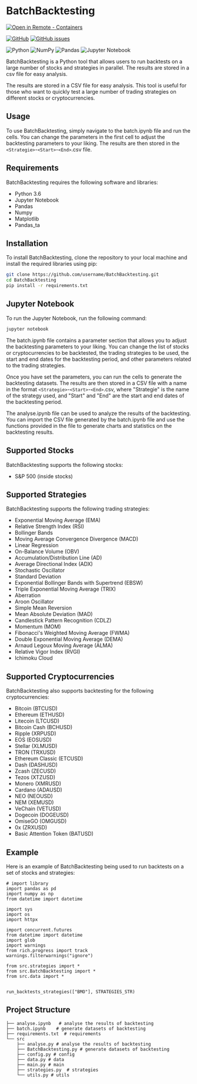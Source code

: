 # BatchBacktesting

[
    ![Open in Remote - Containers](https://img.shields.io/static/v1?label=Remote%20-%20Containers&message=Open&color=blue&logo=visualstudiocode)
](https://vscode.dev/redirect?url=vscode://ms-vscode-remote.remote-containers/cloneInVolume?url=https://github.com/godatadriven/python-devcontainer-template)

[![GitHub](https://img.shields.io/github/license/godatadriven/python-devcontainer-template?style=for-the-badge)](LICENSE.md)
[![GitHub issues](https://img.shields.io/github/issues/godatadriven/python-devcontainer-template?style=for-the-badge)](https://github.com/AlgoETS/BatchBacktesting/issues?q=is%3Aissue+is%3Aopen+sort%3Aupdated-desc)

![Python](https://img.shields.io/badge/python-3670A0?style=for-the-badge&logo=python&logoColor=ffdd54)
![NumPy](https://img.shields.io/badge/numpy-%23013243.svg?style=for-the-badge&logo=numpy&logoColor=white)
![Pandas](https://img.shields.io/badge/pandas-%23150458.svg?style=for-the-badge&logo=pandas&logoColor=white)
![Jupyter Notebook](https://img.shields.io/badge/jupyter-%23FA0F00.svg?style=for-the-badge&logo=jupyter&logoColor=white)

BatchBacktesting is a Python tool that allows users to run backtests on a large number of stocks and strategies in parallel. The results are stored in a csv file for easy analysis.

The results are stored in a CSV file for easy analysis. This tool is useful for those who want to quickly test a large number of trading strategies on different stocks or cryptocurrencies.

## Usage

To use BatchBacktesting, simply navigate to the batch.ipynb file and run the cells. You can change the parameters in the first cell to adjust the backtesting parameters to your liking. The results are then stored in the `<Strategie>`-`<Start>`-`<End>`.csv file.

## Requirements

BatchBacktesting requires the following software and libraries:

- Python 3.6
- Jupyter Notebook
- Pandas
- Numpy
- Matplotlib
- Pandas_ta

## Installation

To install BatchBacktesting, clone the repository to your local machine and install the required libraries using pip:

```bash
git clone https://github.com/username/BatchBacktesting.git
cd BatchBacktesting
pip install -r requirements.txt
```

## Jupyter Notebook

To run the Jupyter Notebook, run the following command:

```bash
jupyter notebook
```

The batch.ipynb file contains a parameter section that allows you to adjust the backtesting parameters to your liking. You can change the list of stocks or cryptocurrencies to be backtested, the trading strategies to be used, the start and end dates for the backtesting period, and other parameters related to the trading strategies.

Once you have set the parameters, you can run the cells to generate the backtesting datasets. The results are then stored in a CSV file with a name in the format `<Strategie>`-`<Start>`-`<End>`.csv, where "Strategie" is the name of the strategy used, and "Start" and "End" are the start and end dates of the backtesting period.

The analyse.ipynb file can be used to analyze the results of the backtesting. You can import the CSV file generated by the batch.ipynb file and use the functions provided in the file to generate charts and statistics on the backtesting results.

## Supported Stocks

BatchBacktesting supports the following stocks:

- S&P 500 (inside stocks)

## Supported Strategies

BatchBacktesting supports the following trading strategies:

- Exponential Moving Average (EMA)
- Relative Strength Index (RSI)
- Bollinger Bands
- Moving Average Convergence Divergence (MACD)
- Linear Regression
- On-Balance Volume (OBV)
- Accumulation/Distribution Line (AD)
- Average Directional Index (ADX)
- Stochastic Oscillator
- Standard Deviation
- Exponential Bollinger Bands with Supertrend (EBSW)
- Triple Exponential Moving Average (TRIX)
- Aberration
- Aroon Oscillator
- Simple Mean Reversion
- Mean Absolute Deviation (MAD)
- Candlestick Pattern Recognition (CDLZ)
- Momentum (MOM)
- Fibonacci's Weighted Moving Average (FWMA)
- Double Exponential Moving Average (DEMA)
- Arnaud Legoux Moving Average (ALMA)
- Relative Vigor Index (RVGI)
- Ichimoku Cloud

## Supported Cryptocurrencies

BatchBacktesting also supports backtesting for the following cryptocurrencies:

- Bitcoin (BTCUSD)
- Ethereum (ETHUSD)
- Litecoin (LTCUSD)
- Bitcoin Cash (BCHUSD)
- Ripple (XRPUSD)
- EOS (EOSUSD)
- Stellar (XLMUSD)
- TRON (TRXUSD)
- Ethereum Classic (ETCUSD)
- Dash (DASHUSD)
- Zcash (ZECUSD)
- Tezos (XTZUSD)
- Monero (XMRUSD)
- Cardano (ADAUSD)
- NEO (NEOUSD)
- NEM (XEMUSD)
- VeChain (VETUSD)
- Dogecoin (DOGEUSD)
- OmiseGO (OMGUSD)
- 0x (ZRXUSD)
- Basic Attention Token (BATUSD)

## Example

Here is an example of BatchBacktesting being used to run backtests on a set of stocks and strategies:

```
# import library
import pandas as pd
import numpy as np
from datetime import datetime

import sys
import os
import httpx

import concurrent.futures
from datetime import datetime
import glob
import warnings
from rich.progress import track
warnings.filterwarnings("ignore")

from src.strategies import *
from src.BatchBacktesting import *
from src.data import *


run_backtests_strategies(["BMO"], STRATEGIES_STR)
```

## Project Structure

```shell
├── analyse.ipynb   # analyse the results of backtesting
├── batch.ipynb    # generate datasets of backtesting
├── requirements.txt  # requirements
└── src
    ├── analyse.py # analyse the results of backtesting
    ├── BatchBacktesting.py # generate datasets of backtesting
    ├── config.py # config
    ├── data.py # data
    ├── main.py # main
    ├── strategies.py  # strategies
    └── utils.py # utils

```
